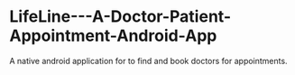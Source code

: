 # LifeLine---A-Doctor-Patient-Appointment-Android-App
A native android application for to find and book doctors for appointments.
